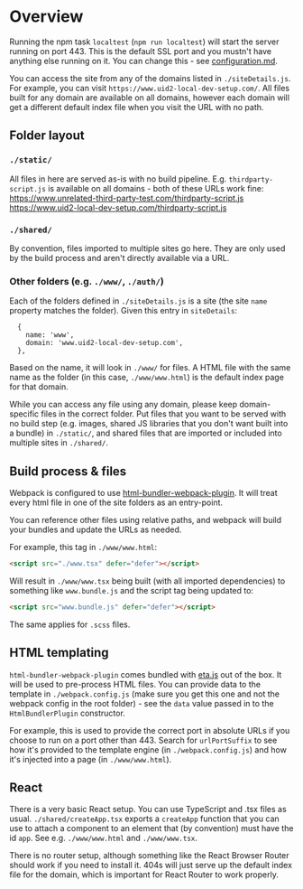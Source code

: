 # Overview

Running the npm task `localtest` (`npm run localtest`) will start the server running on port 443. This is the default SSL port and you mustn't have anything else running on it. You can change this - see [configuration.md](./configuration.md).

You can access the site from any of the domains listed in `./siteDetails.js`. For example, you can visit `https://www.uid2-local-dev-setup.com/`. All files built for any domain are available on all domains, however each domain will get a different default index file when you visit the URL with no path.

## Folder layout

### `./static/`

All files in here are served as-is with no build pipeline. E.g. `thirdparty-script.js` is available on all domains - both of these URLs work fine:
https://www.unrelated-third-party-test.com/thirdparty-script.js
https://www.uid2-local-dev-setup.com/thirdparty-script.js

### `./shared/`

By convention, files imported to multiple sites go here. They are only used by the build process and aren't directly available via a URL.

### Other folders (e.g. `./www/`, `./auth/`)

Each of the folders defined in `./siteDetails.js` is a site (the site `name` property matches the folder). Given this entry in `siteDetails`:

```
  {
    name: 'www',
    domain: 'www.uid2-local-dev-setup.com',
  },
```

Based on the name, it will look in `./www/` for files. A HTML file with the same name as the folder (in this case, `./www/www.html`) is the default index page for that domain.

While you can access any file using any domain, please keep domain-specific files in the correct folder. Put files that you want to be served with no build step (e.g. images, shared JS libraries that you don't want built into a bundle) in `./static/`, and shared files that are imported or included into multiple sites in `./shared/`.

## Build process & files

Webpack is configured to use [html-bundler-webpack-plugin](https://github.com/webdiscus/html-bundler-webpack-plugin). It will treat every html file in one of the site folders as an entry-point.

You can reference other files using relative paths, and webpack will build your bundles and update the URLs as needed.

For example, this tag in `./www/www.html`:

```html
<script src="./www.tsx" defer="defer"></script>
```

Will result in `./www/www.tsx` being built (with all imported dependencies) to something like `www.bundle.js` and the script tag being updated to:

```html
<script src="www.bundle.js" defer="defer"></script>
```

The same applies for `.scss` files.

## HTML templating

`html-bundler-webpack-plugin` comes bundled with [eta.js](https://eta.js.org/) out of the box. It will be used to pre-process HTML files. You can provide data to the template in `./webpack.config.js` (make sure you get this one and not the webpack config in the root folder) - see the `data` value passed in to the `HtmlBundlerPlugin` constructor.

For example, this is used to provide the correct port in absolute URLs if you choose to run on a port other than 443. Search for `urlPortSuffix` to see how it's provided to the template engine (in `./webpack.config.js`) and how it's injected into a page (in `./www/www.html`).

## React

There is a very basic React setup. You can use TypeScript and .tsx files as usual. `./shared/createApp.tsx` exports a `createApp` function that you can use to attach a component to an element that (by convention) must have the id `app`. See e.g. `./www/www.html` and `./www/www.tsx`.

There is no router setup, although something like the React Browser Router should work if you need to install it. 404s will just serve up the default index file for the domain, which is important for React Router to work properly.
